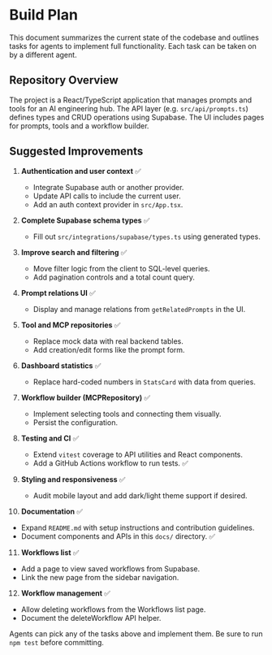 # Build Plan

This document summarizes the current state of the codebase and outlines tasks for agents to implement full functionality. Each task can be taken on by a different agent.

## Repository Overview

The project is a React/TypeScript application that manages prompts and tools for an AI engineering hub. The API layer (e.g. `src/api/prompts.ts`) defines types and CRUD operations using Supabase. The UI includes pages for prompts, tools and a workflow builder.

## Suggested Improvements

1. **Authentication and user context** ✅
   - Integrate Supabase auth or another provider.
   - Update API calls to include the current user.
   - Add an auth context provider in `src/App.tsx`.

2. **Complete Supabase schema types** ✅
   - Fill out `src/integrations/supabase/types.ts` using generated types.

3. **Improve search and filtering** ✅
   - Move filter logic from the client to SQL-level queries.
   - Add pagination controls and a total count query.

4. **Prompt relations UI** ✅
   - Display and manage relations from `getRelatedPrompts` in the UI.

5. **Tool and MCP repositories** ✅
   - Replace mock data with real backend tables.
   - Add creation/edit forms like the prompt form.

6. **Dashboard statistics** ✅
   - Replace hard-coded numbers in `StatsCard` with data from queries.

7. **Workflow builder (MCPRepository)** ✅
   - Implement selecting tools and connecting them visually.
   - Persist the configuration.

8. **Testing and CI** ✅
   - Extend `vitest` coverage to API utilities and React components.
   - Add a GitHub Actions workflow to run tests. ✅

9. **Styling and responsiveness** ✅
   - Audit mobile layout and add dark/light theme support if desired.

10. **Documentation** ✅
   - Expand `README.md` with setup instructions and contribution guidelines.
   - Document components and APIs in this `docs/` directory. ✅

11. **Workflows list** ✅
   - Add a page to view saved workflows from Supabase.
   - Link the new page from the sidebar navigation.

12. **Workflow management** ✅
   - Allow deleting workflows from the Workflows list page.
   - Document the deleteWorkflow API helper.

Agents can pick any of the tasks above and implement them. Be sure to run `npm test` before committing.

